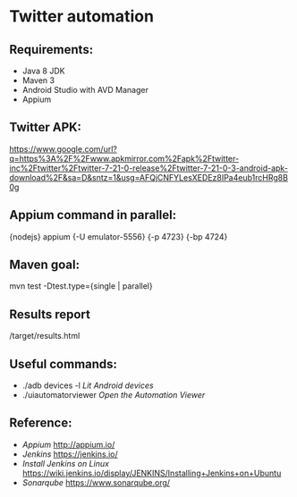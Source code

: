 # Twitter automation

## Requirements:

* Java 8 JDK
* Maven 3
* Android Studio with AVD Manager
* Appium

## Twitter APK:

https://www.google.com/url?q=https%3A%2F%2Fwww.apkmirror.com%2Fapk%2Ftwitter-inc%2Ftwitter%2Ftwitter-7-21-0-release%2Ftwitter-7-21-0-3-android-apk-download%2F&sa=D&sntz=1&usg=AFQjCNFYLesXEDEz8IPa4eub1rcHRg8B0g

## Appium command in parallel:

{nodejs} appium {-U emulator-5556} {-p 4723} {-bp 4724}

## Maven goal:

mvn test -Dtest.type={single | parallel}

## Results report

/target/results.html

## Useful commands:

* ./adb devices -l *Lit Android devices*
* ./uiautomatorviewer *Open the Automation Viewer*

## Reference:

* *Appium* http://appium.io/
* *Jenkins* https://jenkins.io/
* *Install Jenkins on Linux* https://wiki.jenkins.io/display/JENKINS/Installing+Jenkins+on+Ubuntu
* *Sonarqube* https://www.sonarqube.org/